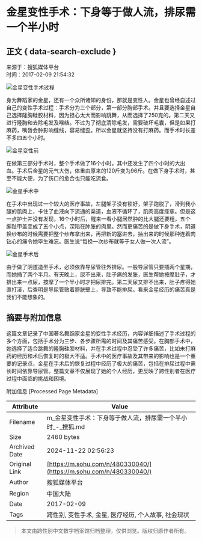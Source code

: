 # 金星变性手术：下身等于做人流，排尿需一个半小时

## 正文 { data-search-exclude }


来源于：搜狐媒体平台  
时间：2017-02-09 21:54:32  

![金星变性手术过程](http://img.mp.itc.cn/upload/20170209/e7d1a1f14e3b42c1a6eb66e4b2e38034_th.JPG)

身为舞蹈家的金星，还有一个众所诸知的身份，那就是变性人。金星也曾经自述过自己的变性手术过程：手术分为三个部分，第一部分胸部手术。并且要选择金星自己选择隆胸硅胶材料，因为担心太大而影响跳舞，从而选择了250克的。第二天又进行隆胸和去除毛发及喉结。不过为了彻底清除毛发，需要破坏毛囊，但是如果打麻药，嘴唇会肿影响缝线，容易缝歪。所以金星就坚持没有打麻药。而手术时长差不多四五个小时。

![金星变性前](http://img.mp.itc.cn/upload/20170209/b356fb7186864f0caca0b8bb4c8ad1ad.JPG)

在做第三部分手术时，整个手术做了16个小时，其中还发生了四个小时的大出血。手术后金星的元气大伤，体重由原来的120斤变为96斤。在做下身手术时，甚至不能大便，为了伤口的愈合也只能吃流食。

![金星手术中](http://img.mp.itc.cn/upload/20170209/fafa8d5d905140b9b8052dc8b0bdab45_th.JPG)

在手术中出现过一个较大的医疗事故，左腿架子没有锁好，架子跑脱了，滑到我小腿的肌肉上，卡住了血液向下流通的渠道，血液不循环了，肌肉高度痉挛。但是这一点护士并没有发现，16个小时后，醒来一看小腿居然肿的比大腿还要粗，五个脚趾甲盖变成了五个小点，深陷在肿胀的肉里。然而更痛苦的是做下身手术，阴道换纱布的时候需要把整个纱布拿出来，再把新的塞进去，抽出来的时候那种连着肉钻心的痛令她毕生难忘。医生说“每换一次纱布就等于女人做一次人流”。

![金星手术后](http://img.mp.itc.cn/upload/20170209/865e69ab67b243e795d0e2e0c0944f03_th.JPG)

由于做了阴道造型手术，必须依靠导尿管往外排尿。一般导尿管只要插两个星期，而她插了两个半月。有天晚上，尿不出来，肚子痛的发胀，医生帮她按摩肚子，才排出来一点尿，按摩了一个半小时才把尿排完。第二天尿又排不出来，肚子疼得她直打滚，后查明是导尿管贴着膀胱壁上，导致不能排尿。看来金星经历的痛苦真是我们不能想象的。

## 摘要与附加信息

<!-- tcd_abstract -->
这篇文章记录了中国著名舞蹈家金星的变性手术经历，内容详细描述了手术过程的多个方面，包括手术分为三步、各步骤所需的时间及其痛苦感受。在胸部手术中，她选择了适合跳舞的隆胸硅胶材料，并在手术过程中忍受了许多痛苦，比如未打麻药的经历和术后恢复时的极大不适。手术中的医疗事故及其带来的影响也是一个重要的记录点，金星在手术后的恢复过程中经历了极大的痛苦，包括在排尿过程中需长时间依靠导尿管。整篇文章不仅展现了她的个人经历，更反映了跨性别者在医疗过程中面临的挑战和困境。
<!-- tcd_abstract_end -->

附加信息 [Processed Page Metadata]

| Attribute       | Value                                  |
|-----------------|----------------------------------------|
| Filename        | m_金星变性手术：下身等于做人流，排尿需一个半小时_-_搜狐.md                             |
| Size            | 2460 bytes                           |
| Archived Date   | 2024-11-22 02:56:23                             |
| Original Link   | [https://m.sohu.com/n/480330040/](https://m.sohu.com/n/480330040/)                       |
| Author          | 搜狐媒体平台                               |
| Region          | 中国大陆                               |
| Date            | 2017-02-09                                 |
| Tags            | 跨性别, 变性手术, 金星, 医疗经历, 个人故事, 社会现状                                 |
>
> 本文由跨性别中文数字档案馆归档整理，仅供浏览。版权归原作者所有。
>